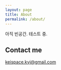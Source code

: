 ```yaml
---
layout: page
title: About
permalink: /about/
---
```


아직 빈공간. 
테스트 중.

## Contact me

[keispace.kyj@gmail.com](mailto:keispace.kyj@gmail.com)